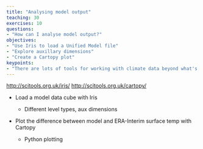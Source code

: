 ```yaml
---
title: "Analysing model output"
teaching: 30
exercises: 10
questions:
- "How can I analyse model output?"
objectives:
- "Use Iris to load a Unified Model file"
- "Explore auxillary dimensions"
- "Create a Cartopy plot"
keypoints:
- "There are lots of tools for working with climate data beyond what's been covered here"
---
```


http://scitools.org.uk/iris/
http://scitools.org.uk/cartopy/

 * Load a model data cube with Iris
   * Different level types, aux dimensions

 * Plot the difference between model and ERA-Interim surface temp with Cartopy
   * Python plotting
